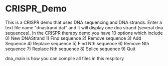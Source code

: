 # CRISPR_Demo
This is a CRISPR demo that uses DNA sequencing and DNA strands.
Enter a text file name "dnastrand.dat" and it will display one dna strand (several dna sequences).
In the CRISPR therapy demo you have 10 options which include 
	0) New DNAStrand
	1) Find sequence
	2) Remove sequence
	3) Add Sequence
	4) Replace sequence
	5) Find Nth sequence
	6) Remove Nth sequence
	7) Replace Nth sequence
	8) Splice sequence
	9) Quit

dna_main is how you can compile all files in this respitory
